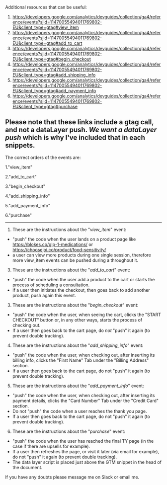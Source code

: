Additional resources that can be useful:

1. https://developers.google.com/analytics/devguides/collection/ga4/reference/events?sjid=11470055494011769802-EU&client_type=gtag#view_item
2. https://developers.google.com/analytics/devguides/collection/ga4/reference/events?sjid=11470055494011769802-EU&client_type=gtag#add_to_cart
3. https://developers.google.com/analytics/devguides/collection/ga4/reference/events?sjid=11470055494011769802-EU&client_type=gtag#begin_checkout
4. https://developers.google.com/analytics/devguides/collection/ga4/reference/events?sjid=11470055494011769802-EU&client_type=gtag#add_shipping_info
5. https://developers.google.com/analytics/devguides/collection/ga4/reference/events?sjid=11470055494011769802-EU&client_type=gtag#add_payment_info
6. https://developers.google.com/analytics/devguides/collection/ga4/reference/events?sjid=11470055494011769802-EU&client_type=gtag#purchase

Please note that these links include a gtag call, and not a dataLayer push. _We want a dataLayer push_ which is why I've included that in each snippets.
----------------------------------------------------------------------
The correct orders of the events are:

1."view_item"

2."add_to_cart"

3."begin_checkout"

4."add_shipping_info"

5."add_payment_info"

6."purchase"

--------------------------------------------------------------


1. These are the instructions about the "_view_item_" event:
- "push" the code when the user lands on a product page like https://blokes.co/glp-1-medications/ or https://choosejoi.co/product/food-sensitivity/
- a user can view more products during one single session, therefore more view_item events can be pushed during a throughout it.

  

3. These are the instructions about the "_add_to_cart_" event:
- "push" the code when the user add a product to the cart or starts the process of scheduling a consultation. 
- if a user then initiates the checkout, then goes back to add another product, push again this event. 


3. These are the instructions about the "_begin_checkout_" event:
- "push" the code when the user, when seeing the cart, clicks the "START CHECKOUT" button or, in any other ways, starts the process of checking out. 
- If a user then goes back to the cart page, do _not_ "push" it again (to prevent double tracking).


4. These are the instructions about the "_add_shipping_info_" event:
- "push" the code when the user, when checking out, after inserting its billing info, clicks the "First Name" Tab under the "Billing Address" section. 
- If a user then goes back to the cart page, do not "push" it again (to prevent double tracking).


5. These are the instructions about the "_add_payment_info_" event:
- "push" the code when the user, when checking out, after inserting its payment details, clicks the "Card Number" Tab under the "Credit Card" section. 
- Do not "push" the code when a user reaches the thank you page.
- If a user then goes back to the cart page, do not "push" it again (to prevent double tracking).


6. These are the instructions about the "_purchase_" event:
- "push" the code when the user has reached the final TY page (in the case if there are upsells for example).
- If a user then refreshes the page, or visit it later (via email for example), do not "push" it again (to prevent double tracking).
- The data layer script is placed just above the GTM snippet in the head of the document.


If you have any doubts please message me on Slack or email me. 
